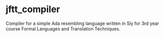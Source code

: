 # jftt_compiler
Compiler for a simple Ada resembling language written in Sly for 3rd year course Formal Languages and Translation Techniques.
